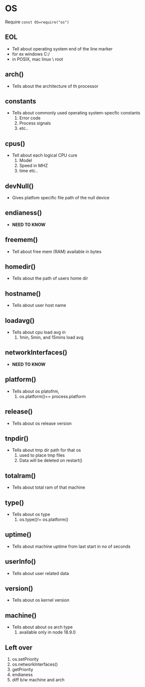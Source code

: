 # OS

Require
`const OS=require("os")`

## EOL

- Tell about operating system end of the line marker
- for ex windows C:/
- in POSIX, mac linux \ root

## arch()

- Tells about the architecture of th processor

## constants

- Tells about commonly used operating system-specfic constants
  1.  Error code
  2.  Process signals
  3.  etc..

## cpus()

- Tell about each logical CPU cure
  1. Model
  2. Speed in MHZ
  3. time etc..

## devNull()

- Gives platfom specific file path of the null device

## endianess()

- **NEED TO KNOW**

## freemem()

- Tell about free mem (RAM) available in bytes

## homedir()

- Tells about the path of users home dir

## hostname()

- Tells about user host name

## loadavg()

- Tells about cpu load avg in
  1.  1min, 5min, and 15mins load avg

## networkInterfaces()

- **NEED TO KNOW**

## platform()

- Tells about os platofrm,
  1.  os.platform()== process.platform

## release()

- Tells about os release version

## tnpdir()

- Tells about tmp dir path for that os
  1.  used to place tmp files
  2.  Data will be deleted on restart()

## totalram()

- Tells about total ram of that machine

## type()

- Tells about os type
  1.  os.type()!= os.platform()

## uptime()

- Tells about machine uptime from last start in no of seconds

## userInfo()

- Tells about user related data

## version()

- Tells about os kernel version

## machine()

- Tells about about os arch type
  1. available only in node 18.9.0

## Left over

1. os.setPriority
2. os.networkInterfaces()
3. getPriority
4. endianess
5. diff b/w machine and arch
